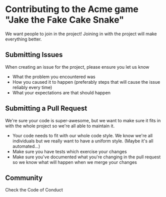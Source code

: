 # Contributing to the Acme game "Jake the Fake Cake Snake"
We want people to join in the project! Joining in with the project will make everything better.

## Submitting Issues
When creating an issue for the project, please ensure you let us know
- What the problem you encountered was
- How you caused it to happen (preferably steps that will cause the issue reliably every time)
- What your expectations are that should happen

## Submitting a Pull Request
We're sure your code is super-awesome, but we want to make sure it fits in with the whole project so we're all able to maintain it.
- Your code needs to fit with our whole code style. We know we're all individuals but we really want to have a uniform style. (Maybe it's all automated…)
- Make sure you have tests which exercise your changes
- Make sure you've documented what you're changing in the pull request so we know what will happen when we merge your changes

## Community
Check the Code of Conduct
